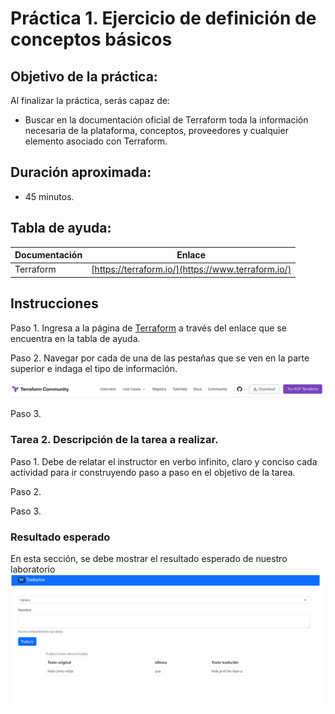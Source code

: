 # Práctica 1. Ejercicio de definición de conceptos básicos

## Objetivo de la práctica:
Al finalizar la práctica, serás capaz de:
- Buscar en la documentación oficial de Terraform toda la información necesaria de la plataforma, conceptos, proveedores y cualquier elemento asociado con Terraform.

## Duración aproximada:
- 45 minutos.

## Tabla de ayuda:

| Documentación | Enlace |
| --- | --- |
| Terraform | [https://terraform.io/](https://www.terraform.io/) |

## Instrucciones 

Paso 1. Ingresa a la página de [Terraform](https://terraform.io/) a través del enlace que se encuentra en la tabla de ayuda.

Paso 2. Navegar por cada de una de las pestañas que se ven en la parte superior e indaga el tipo de información.

![imagen 1](https://github.com/Global-K-SA-de-CV/CFG-TRFRM-AZ/blob/main/images/P1_img1.png)

Paso 3. <!-- Añadir instrucción -->

### Tarea 2. Descripción de la tarea a realizar.
Paso 1. Debe de relatar el instructor en verbo infinito, claro y conciso cada actividad para ir construyendo paso a paso en el objetivo de la tarea.

Paso 2. <!-- Añadir instrucción -->

Paso 3. <!-- Añadir instrucción -->

### Resultado esperado
En esta sección, se debe mostrar el resultado esperado de nuestro laboratorio
![imagen resultado](../images/img3.png)
